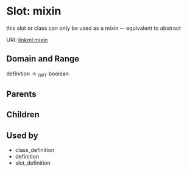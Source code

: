 
# Slot: mixin


this slot or class can only be used as a mixin -- equivalent to abstract

URI: [linkml:mixin](https://w3id.org/linkml/mixin)


## Domain and Range

definition ->  <sub>OPT</sub> boolean

## Parents


## Children


## Used by

 * class_definition
 * definition
 * slot_definition
